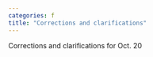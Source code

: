 ```yaml
---
categories: f
title: "Corrections and clarifications"
---
```

Corrections and clarifications for Oct. 20